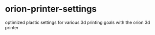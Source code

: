 orion-printer-settings
======================

optimized plastic settings for various 3d printing goals with the orion 3d printer
